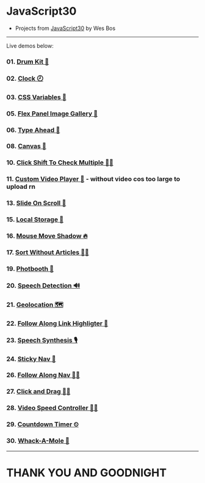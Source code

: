 # JavaScript30

-   Projects from [JavaScript30](https://javascript30.com/) by Wes Bos

---

Live demos below:

### 01. [Drum Kit 🥁](https://drum-kit9000.vercel.app)

### 02. [Clock 🕗](https://2-clock.vercel.app)

### 03. [CSS Variables 🎢](https://changer9000.vercel.app)

### 05. [Flex Panel Image Gallery 🦋](https://05-flex-panel-gallery.vercel.app)

### 06. [Type Ahead 🔦](https://06-type-ahead.vercel.app)

### 08. [Canvas 🌻](https://08-html-5-canvas.vercel.app)

### 10. [Click Shift To Check Multiple 🤹‍♀️](https://10-check-multiple.vercel.app)

### 11. [Custom Video Player 📼](https://11-custom-video-player.vercel.app) - without video cos too large to upload rn

### 13. [Slide On Scroll 🕺](https://13-slide-on-scroll.vercel.app)

### 15. [Local Storage 🧦](https://15-local-storage.vercel.app)

### 16. [Mouse Move Shadow 🔥](https://16-mouse-move-shadow.vercel.app)

### 17. [Sort Without Articles 🐱‍👤](https://17-sort-without-articles.vercel.app)

### 19. [Photbooth 🤳](https://phootobuth.vercel.app)

### 20. [Speech Detection 🔊](https://20-speech-detection-lake.vercel.app)

### 21. [Geolocation 🗺](https://21-geolocation.vercel.app)

### 22. [Follow Along Link Highligter 🎨](https://22-follow-along-link-highlighter.vercel.app)

### 23. [Speech Synthesis 🎙](https://23-speech-synthesis.vercel.app)

### 24. [Sticky Nav 🍡](https://24-sticky-nav.vercel.app)

### 26. [Follow Along Nav 🚶‍♂️](https://26-stripe-follow-along-nav.vercel.app)

### 27. [Click and Drag 👨‍✈️](https://26-stripe-follow-along-nav.mat2ja.vercel.app)

### 28. [Video Speed Controller 🏃‍♂️](https://28-video-speed-controller.vercel.app)

### 29. [Countdown Timer ⏲](https://29-countdown-timer.vercel.app)

### 30. [Whack-A-Mole 🐰](https://30-whack-a-mole.vercel.app)

---
# THANK YOU AND GOODNIGHT
